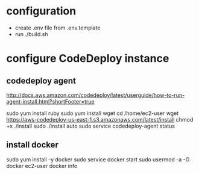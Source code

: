 # configuration

* create .env file from .env.template
* run ./build.sh

# configure CodeDeploy instance

## codedeploy agent
 

http://docs.aws.amazon.com/codedeploy/latest/userguide/how-to-run-agent-install.html?shortFooter=true

sudo yum install ruby
sudo yum install wget
cd /home/ec2-user
wget https://aws-codedeploy-us-east-1.s3.amazonaws.com/latest/install
chmod +x ./install
sudo ./install auto
sudo service codedeploy-agent status

## install docker

sudo yum install -y docker
sudo service docker start
sudo usermod -a -G docker ec2-user
docker info

